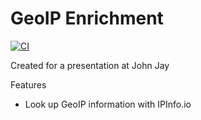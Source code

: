 # GeoIP Enrichment

[![CI](https://github.com/chapinb/jj-geoip/actions/workflows/ci.yaml/badge.svg)](https://github.com/chapinb/jj-geoip/actions/workflows/ci.yaml)

Created for a presentation at John Jay

Features
* Look up GeoIP information with IPInfo.io
